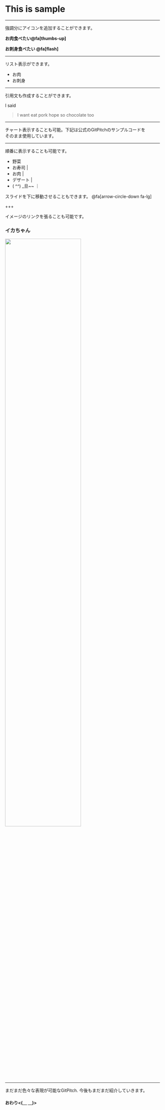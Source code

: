
# This is sample

---

強調分にアイコンを追加することができます。   

**お肉食べたい@fa[thumbs-up]**   

**お刺身食べたい @fa[flash]**


---

リスト表示ができます。  

* お肉
* お刺身

---

引用文も作成することができます。  

I said  

> I want eat pork
> hope so chocolate too

---

チャート表示することも可能。下記は公式のGitPitchのサンプルコードを  
そのまま使用しています。  

<canvas data-chart="line">
<!--
{
 "data": {
  "labels": ["January"," February"," March"," April"," May"," June"," July"],
  "datasets": [
   {
    "data":[65,59,80,81,56,66,11],
    "label":"My first dataset","backgroundColor":"rgba(20,220,220,.8)"
   },
   {
    "data":[28,48,40,19,86,53,22],
    "label":"My second dataset","backgroundColor":"rgba(220,120,120,.8)"
   }
  ]
 },
 "options": { "responsive": "true" }
}
-->
</canvas>

---

順番に表示することも可能です。    

- 野菜　
- お寿司 |
- お肉 |
- デザート |
- ( ^^) _旦~~ ｜

スライドを下に移動させることもできます。
@fa[arrow-circle-down fa-lg]

+++

イメージのリンクを張ることも可能です。  

### イカちゃん  

<img src="http://imgcc.naver.jp/kaze/mission_anm/USER/20161109/69/6182469/99/480x270x4405fd30e409c24e0bc6cc61.gif" width=70%>

---

まだまだ色々な表現が可能なGitPitch.
今後もまだまだ紹介していきます。  

#### おわり<(＿ ＿)>
